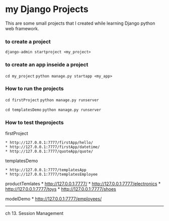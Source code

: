 # my Django Projects

This are some small projects that I created while learning Django python web framework.

### to create a project
`django-admin startproject <my_project>`

### to create an app inseide a project
`cd my_project`
`python manage.py startapp <my_app> `


### How to run the projects

`cd firstProject`
`python manage.py runserver`

`cd templatesDemo`
`python manage.py runserver`


### How to test theprojects

firstProject

	* http://127.0.0.1:7777/firstApp/hello/
	* http://127.0.0.1:7777/firstApp/datetime/
	* http://127.0.0.1:7777/quoteApp/quote/

templatesDemo

	* http://127.0.0.1:7777/templatesApp
	* http://127.0.0.1:7777/templatesEmployee

productTemlates
    * http://127.0.0.1:7777/
    * http://127.0.0.1:7777/electronics
    * http://127.0.0.1:7777/toys
    * http://127.0.0.1:7777/shoes
    
modelDemo
    * http://127.0.0.1:7777/employees/
    
---

ch 13. Session Management
    
    
    